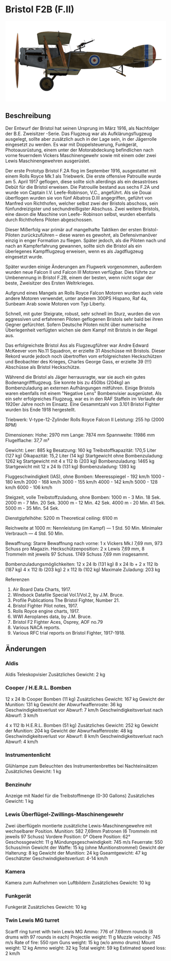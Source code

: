 # Bristol F2B (F.II)

![bristolf2bf2](../images/bristolf2bf2.png)

## Beschreibung

Der Entwurf der Bristol hat seinen Ursprung im März 1916, als Nachfolger der B.E. Zweisitzer -Serie. Das Flugzeug war als Aufklärungsflugzeug ausgelegt, sollte aber zusätzlich auch in der Lage sein, in der Jägerrolle eingesetzt zu werden. Es war mit Doppelsteuerung, Funkgerät, Photoausrüstung, einem unter der Motorabdeckung befindlichen nach vorne feuerndem Vickers Maschinengewehr sowie mit einem oder zwei Lewis Maschinengewehren ausgerüstet.

Der erste Prototyp Bristol F.2A flog im September 1916, ausgestattet mit einem Rolls Royce Mk.1 als Triebwerk. Die erste offensive Patrouille wurde am 5. April 1917 geflogen, diese sollte sich allerdings als ein desaströses Debüt für die Bristol erweisen. Die Patrouille bestand aus sechs F.2A und wurde von Captain I.V. Leefe-Robinson, V.C., angeführt. Als sie Douai überflogen wurden sie von fünf Albatros D.III angegriffen, geführt von Manfred von Richthofen, welcher selbst zwei der Bristols abschoss, sein fünfundreizigster und sechundreißigster Abschuss. Zwei weitere Bristols, eine davon die Maschine von Leefe- Robinson selbst, wurden ebenfalls durch Richthofens Piloten abgeschossen.

Dieser Mißerfolg war primär auf mangelhafte Taktiken der ersten Bristol-Piloten zurückzuführen – diese waren es gewohnt, als Defensivmanöver einzig in enger Formation zu fliegen. Später jedoch, als die Piloten nach und nach an Kampferfahrung gewannen, sollte sich die Bristol als ein überlegenes Kampfflugzeug erweisen, wenn es als Jagdflugzeug eingesetzt wurde.

Später wurden einige Änderungen am Flugwerk vorgenommen, außerdem wurden neue Falcon II und Falcon III Motoren verfügbar. Dies führte zur Umbenennung in Bristol F.2B, einem der besten, wenn nicht sogar der beste, Zweisitzer des Ersten Weltrkrieges. 

Aufgrund eines Mangels an Rolls Royce Falcon Motoren wurden auch viele andere Motoren verwendet, unter anderem 300PS Hispano, Raf 4a, Sunbeam Arab sowie Motoren vom Typ Liberty.

Schnell, mit guter Steigrate, robust, sehr schnell im Sturz, wurden die von aggressiven und erfahrenen Piloten geflogenen Bristols sehr bald bei ihren Gegner gefürchtet. Sofern Deutsche Piloten nicht über numerische Überlegenheit verfügten wichen sie dem Kampf mit Bristols in der Regel aus.

Das erfolgreichste Bristol Ass als Flugzeugführer war Andre Edward McKeever vom No.11 Squadron, er erzielte 31 Abschüsse mit Bristols. Dieser Rekord wurde jedoch noch übertroffen vom erfolgreichsten Heckschützen und Beobachter des Krieges, Charles George Gass, er erzielte 39 (!!!) Abschüsse als Bristol Heckschütze.

Während die Bristol als Jäger herrausragte, war sie auch ein gutes Bodenangriffflugzeug. Sie konnte bis zu 450lbs (204kg) an Bombenzuladung an externen Aufhängungen mitführen. Einige Bristols waren ebenfalls mit einem "Negative Lens" Bombenvisier ausgerüstet.
Als ein sehr erfolgreiches Flugzeug, war es in den RAF Staffeln im Verlaufe der 1920er Jahre noch im Einsatz. Eine Gesammtzahl von 3.101 Bristol Fighter wurden bis Ende 1918 hergestellt.


Triebwerk: V-type-12-Zylinder Rolls Royce Falcon II
Leistung: 255 hp (2000 RPM)

Dimensionen:
Hohe: 2970 mm
Lange: 7874 mm
Spannweite: 11986 mm
Flugelflache: 37,7 m²

Gewicht:
Leer: 885 kg
Besatzung: 160 kg
Treibstoffkapazität: 170,5 Liter (127 kg)
Ölkapazität: 15,2 Liter (14 kg)
Startgewicht ohne Bombenzuladung: 1262 kg
Startgewicht mit 4 x 112 lb (203 kg) Bombenzuladung: 1465 kg
Startgewicht mit 12 x 24 lb (131 kg) Bombenzuladung: 1393 kg

Fluggeschwindigkeit (IAS), ohne Bomben:
Meeresspiegel - 192 km/h
1000 - 180 km/h
2000 - 168 km/h
3000 - 155 km/h
4000 - 142 km/h
5000 - 128 km/h
6000 - 106 km/h

Steigzeit, volle Treibstoffzuladung, ohne Bomben:
1000 m -  3 Min. 18 Sek.
2000 m -  7 Min. 20 Sek.
3000 m - 12 Min. 42 Sek.
4000 m - 20 Min. 41 Sek.
5000 m - 35 Min. 54 Sek.

Dienstgipfelhöhe: 5200 m
Theoretical ceiling: 6100 m

Reichweite at 1000 m:
Nennleistung (im Kampf) — 1 Std. 50 Min.
Minimaler Verbrauch     — 4 Std. 50 Min.

Bewaffnung:
Starre Bewaffnung nach vorne: 1 x Vickers Mk.I 7,69 mm, 973 Schuss pro Magazin.
Heckschützenposition: 2 x Lewis 7,69 mm, 8 Trommeln mit jeweils 97 Schuss.
1749 Schuss 7,69 mm insgesammt.

Bombenzuladungsmöglichkeiten:
12 x 24 lb (131 kg)
8 x 24 lb + 2 x 112 lb (187 kg)
4 x 112 lb (203 kg)
2 x 112 lb (102 kg)
Maximale Zuladung: 203 kg

Referenzen
1) Air Board Data Charts, 1917.
2) Windsock Datafile Special Vol.1/Vol.2, by J.M. Bruce.
3) Profile Publications The Bristol Fighter, Number 21.
4) Bristol Fighter Pilot notes, 1917.
5) Rolls Royce engine charts, 1917.
6) WWI Aeroplanes data, by J.M. Bruce.
7) Bristol F2 Fighter Aces, Osprey, AOF no.79
8) Various NACA reports.
9) Various RFC trial reports on Bristol Fighter, 1917-1918.

## Änderungen

### Aldis

Aldis Teleskopvisier
Zusätzliches Gewicht: 2 kg

### Cooper / H.E.R.L. Bomben

12 x 24 lb Cooper Bomben (11 kg)
Zusätzliches Gewicht: 167 kg
Gewicht der Munition: 131 kg
Gewicht der Abwurfwaffenroste: 36 kg
Geschwindigkeitsverlust vor Abwurf: 7 km/h
Geschwindigkeitsverlust nach Abwurf: 3 km/h

4 x 112 lb H.E.R.L. Bomben (51 kg)
Zusätzliches Gewicht: 252 kg
Gewicht der Munition: 204 kg
Gewicht der Abwurfwaffenroste: 48 kg
Geschwindigkeitsverlust vor Abwurf: 8 km/h
Geschwindigkeitsverlust nach Abwurf: 4 km/h
### Instrumentenlicht

Glühlampe zum Beleuchten des Instrumentenbrettes bei Nachteinsätzen
Zusätzliches Gewicht: 1 kg

### Benzinuhr

Anzeige mit Nadel für die Treibstoffmenge (0-30 Gallons)
Zusätzliches Gewicht: 1 kg

### Lewis Überflügel-Zwillings-Maschinengewehr

Zwei überflügeln montierte zusätzliche Lewis-Maschinengewehre mit wechselbarer Position.
Munition: 582 7,69mm Patronen (6 Trommeln mit jeweils 97 Schuss)
Vordere Position: 0°
Obere Position: 62°
Geschossgewicht: 11 g
Mündungsgeschwindigkeit: 745 m/s
Feuerrate: 550 Schuss/min
Gewicht der Waffe: 15 kg (ohne Munitionstrommel)
Gewicht der Halterung: 8 kg
Gewicht der Munition: 24 kg
Gseamtgewicht: 47 kg
Geschätzter Geschwindigkeitsverlust: 4-14 km/h

### Kamera

Kamera zum Aufnehmen von Luftbildern
Zusätzliches Gewicht: 10 kg
### Funkgerät

Funkgerät
Zusätzliches Gewicht: 10 kg
### Twin Lewis MG turret

Scarff ring turret with twin Lewis MG
Ammo: 776 of 7.69mm rounds (8 drums with 97 rounds in each)
Projectile weight: 11 g
Muzzle velocity: 745 m/s
Rate of fire: 550 rpm
Guns weight: 15 kg (w/o ammo drums)
Mount weight: 12 kg
Ammo weight: 32 kg
Total weight: 59 kg
Estimated speed loss: 2 km/h